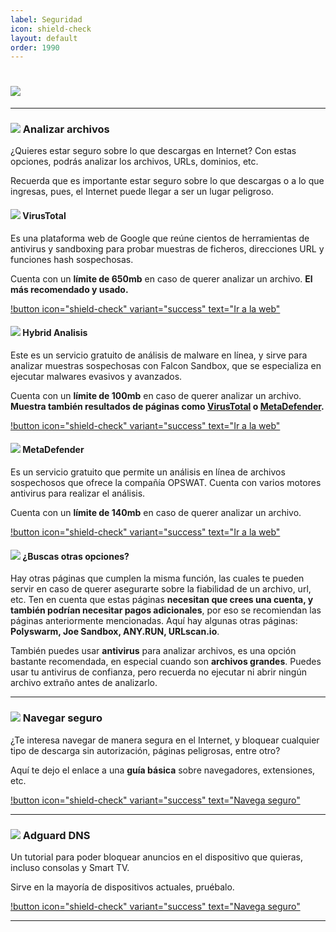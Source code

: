 ```yaml
---
label: Seguridad
icon: shield-check
layout: default
order: 1990
---
```


# ![](https://i.postimg.cc/Y9L645VW/banner-items-lcdh.png)

---

### ![](https://i.postimg.cc/fyHqs50r/Proyecto-nuevo-2.png) Analizar archivos


¿Quieres estar seguro sobre lo que descargas en Internet? Con estas opciones, podrás analizar los archivos, URLs, dominios, etc.

Recuerda que es importante estar seguro sobre lo que descargas o a lo que ingresas, pues, el Internet puede llegar a ser un lugar peligroso.



#### ![](https://i.postimg.cc/s2DT9mVX/Proyecto-nuevo-5.png) VirusTotal


Es una plataforma web de Google que reúne cientos de herramientas de antivirus y sandboxing para probar muestras de ficheros, direcciones URL y funciones hash sospechosas.

Cuenta con un **límite de 650mb** en caso de querer analizar un archivo. **El más recomendado y usado.**

[!button icon="shield-check" variant="success" text="Ir a la web"](https://www.virustotal.com/gui/home/upload)


#### ![](https://i.postimg.cc/s2DT9mVX/Proyecto-nuevo-5.png) Hybrid Analisis


Este es un servicio gratuito de análisis de malware en línea, y sirve para analizar muestras sospechosas con Falcon Sandbox, que se especializa en ejecutar malwares evasivos y avanzados.

Cuenta con un **límite de 100mb** en caso de querer analizar un archivo. **Muestra también resultados de páginas como [VirusTotal](https://lcdh.tech/consejos/c-seguridad/#virustotal) o [MetaDefender](https://lcdh.tech/consejos/c-seguridad/#metadefender).**

[!button icon="shield-check" variant="success" text="Ir a la web"](https://www.hybrid-analysis.com/)


#### ![](https://i.postimg.cc/s2DT9mVX/Proyecto-nuevo-5.png) MetaDefender


Es un servicio gratuito que permite un análisis en línea de archivos sospechosos que ofrece la compañía OPSWAT. Cuenta con varios motores antivirus para realizar el análisis.

Cuenta con un **límite de 140mb** en caso de querer analizar un archivo.

[!button icon="shield-check" variant="success" text="Ir a la web"](https://metadefender.opswat.com)


#### ![](https://i.postimg.cc/s2DT9mVX/Proyecto-nuevo-5.png) ¿Buscas otras opciones?


Hay otras páginas que cumplen la misma función, las cuales te pueden servir en caso de querer asegurarte sobre la fiabilidad de un archivo, url, etc. Ten en cuenta que estas páginas **necesitan que crees una cuenta, y también podrían necesitar pagos adicionales**, por eso se recomiendan las páginas anteriormente mencionadas. Aquí hay algunas otras páginas: **Polyswarm, Joe Sandbox, ANY.RUN, URLscan.io**.

También puedes usar **antivirus** para analizar archivos, es una opción bastante recomendada, en especial cuando son **archivos grandes**. Puedes usar tu antivirus de confianza, pero recuerda no ejecutar ni abrir ningún archivo extraño antes de analizarlo.


---


### ![](https://i.postimg.cc/fyHqs50r/Proyecto-nuevo-2.png) Navegar seguro

¿Te interesa navegar de manera segura en el Internet, y bloquear cualquier tipo de descarga sin autorización, páginas peligrosas, entre otro?

Aquí te dejo el enlace a una **guía básica** sobre navegadores, extensiones, etc.

[!button icon="shield-check" variant="success" text="Navega seguro"](https://noiroom.tech/Tutoriales/navega-seguro)


---


### ![](https://i.postimg.cc/fyHqs50r/Proyecto-nuevo-2.png) Adguard DNS


Un tutorial para poder bloquear anuncios en el dispositivo que quieras, incluso consolas y Smart TV.

Sirve en la mayoría de dispositivos actuales, pruébalo.

[!button icon="shield-check" variant="success" text="Navega seguro"](https://noiroom.tech/Tutoriales/Adguard)


---



